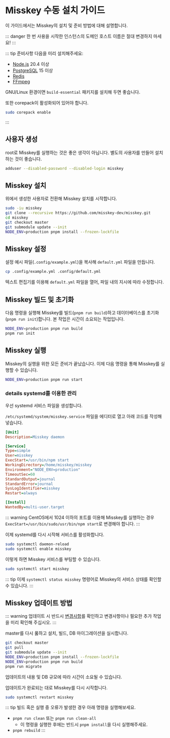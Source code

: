 # Misskey 수동 설치 가이드

이 가이드에서는 Misskey의 설치 및 준비 방법에 대해 설명합니다.

::: danger
한 번 사용을 시작한 인스턴스의 도메인 호스트 이름은 절대 변경하지 마세요!
:::

::: tip 준비사항
다음을 미리 설치해주세요:
- [Node.js](https://nodejs.org) 20.4 이상
- [PostgreSQL](https://www.postgresql.org) 15 이상
- [Redis](https://redis.io)
- [FFmpeg](https://www.ffmpeg.org)

GNU/Linux 환경이면 `build-essential` 패키지를 설치해 두면 좋습니다.

또한 corepack이 활성화되어 있어야 합니다.
```sh
sudo corepack enable
```
:::

## 사용자 생성
root로 Misskey를 실행하는 것은 좋은 생각이 아닙니다. 별도의 사용자를 만들어 설치하는 것이 좋습니다.

```sh
adduser --disabled-password --disabled-login misskey
```

## Misskey 설치
위에서 생성한 사용자로 전환해 Misskey 설치를 시작합니다.

```sh
sudo -iu misskey
git clone --recursive https://github.com/misskey-dev/misskey.git
cd misskey
git checkout master
git submodule update --init
NODE_ENV=production pnpm install --frozen-lockfile
```

## Misskey 설정
설정 예시 파일(`.config/example.yml`)을 복사해 `default.yml` 파일을 만듭니다.
```sh
cp .config/example.yml .config/default.yml
```

텍스트 편집기를 이용해 `default.yml` 파일을 열어, 파일 내의 지시에 따라 수정합니다.

## Misskey 빌드 및 초기화
다음 명령을 실행해 Misskey를 빌드(`pnpm run build`)하고 데이터베이스를 초기화(`pnpm run init`)합니다. 본 작업은 시간이 소요되는 작업입니다.
```sh
NODE_ENV=production pnpm run build
pnpm run init
```

## Misskey 실행
Misskey의 실행을 위한 모든 준비가 끝났습니다. 이제 다음 명령을 통해 Misskey를 실행할 수 있습니다.
```sh
NODE_ENV=production pnpm run start
```

### details systemd를 이용한 관리
우선 systemd 서비스 파일을 생성합니다.

`/etc/systemd/system/misskey.service` 파일을 에디터로 열고 아래 코드를 작성해 넣습니다.
```ini
[Unit]
Description=Misskey daemon

[Service]
Type=simple
User=misskey
ExecStart=/usr/bin/npm start
WorkingDirectory=/home/misskey/misskey
Environment="NODE_ENV=production"
TimeoutSec=60
StandardOutput=journal
StandardError=journal
SysLogIdentifier=misskey
Restart=always

[Install]
WantedBy=multi-user.target
```

::: warning
CentOS에서 1024 이하의 포트를 이용해 Misskey를 실행하는 경우 `ExecStart=/usr/bin/sudo/usr/bin/npm start`로 변경해야 합니다.
:::

이제 systemd를 다시 시작해 서비스를 활성화합니다.
```sh
sudo systemctl daemon-reload
sudo systemctl enable misskey
```

이렇게 하면 Misskey 서비스를 부팅할 수 있습니다.
```sh
sudo systemctl start misskey
```

::: tip
이제 `systemctl status misskey` 명령어로 Misskey의 서비스 상태를 확인할 수 있습니다.
:::

## Misskey 업데이트 방법
::: warning
업데이트 시 반드시 [변경사항](https://github.com/misskey-dev/misskey/blob/master/CHANGELOG.md)를 확인하고 변경사항이나 필요한 추가 작업을 미리 확인해 주십시오.
:::

master를 다시 풇하고 설치, 빌드, DB 마이그레이션을 실시합니다.
```sh
git checkout master
git pull
git submodule update --init
NODE_ENV=production pnpm install --frozen-lockfile
NODE_ENV=production pnpm run build
pnpm run migrate
```

업데이트의 내용 및 DB 규모에 따라 시간이 소요될 수 있습니다.

업데이트가 완료되는 대로 Misskey를 다시 시작합니다.
```sh
sudo systemctl restart misskey
```

::: tip
빌드 혹은 실행 중 오류가 발생한 경우 아래 명령을 실행해보세요.
- `pnpm run clean` 또는 `pnpm run clean-all`
   - 이 명령을 실행한 후에는 반드시 `pnpm install`을 다시 실행해주세요.
- `pnpm rebuild`
:::
